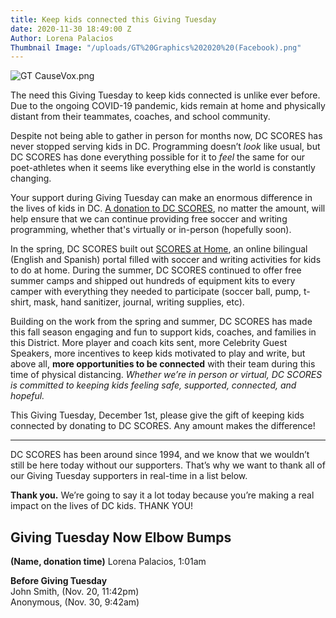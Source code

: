 ```yaml
---
title: Keep kids connected this Giving Tuesday
date: 2020-11-30 18:49:00 Z
Author: Lorena Palacios
Thumbnail Image: "/uploads/GT%20Graphics%202020%20(Facebook).png"
---
```


![GT CauseVox.png](/uploads/GT%20CauseVox.png)

The need this Giving Tuesday to keep kids connected is unlike ever before. Due to the ongoing COVID-19 pandemic, kids remain at home and physically distant from their teammates, coaches, and school community.





Despite not being able to gather in person for months now, DC SCORES has never stopped serving kids in DC. Programming doesn’t *look* like usual, but DC SCORES has done everything possible for it to *feel* the same for our poet-athletes when it seems like everything else in the world is constantly changing.

Your support during Giving Tuesday can make an enormous difference in the lives of kids in DC. [A donation to DC SCORES](www.givelocaltogether.org/team/dcscores), no matter the amount, will help ensure that we can continue providing free soccer and writing programming, whether that's virtually or in-person (hopefully soon).

In the spring, DC SCORES built out [SCORES at Home](https://families.dcscores.org/at-home-activities), an online bilingual (English and Spanish) portal filled with soccer and writing activities for kids to do at home. During the summer, DC SCORES continued to offer free summer camps and shipped out hundreds of equipment kits to every camper with everything they needed to participate (soccer ball, pump, t-shirt, mask, hand sanitizer, journal, writing supplies, etc).

Building on the work from the spring and summer, DC SCORES has made this fall season engaging and fun to support kids, coaches, and families in this District. More player and coach kits sent, more Celebrity Guest Speakers, more incentives to keep kids motivated to play and write, but above all, **more opportunities to be connected** with their team during this time of physical distancing. *Whether we’re in person or virtual, DC SCORES is committed to keeping kids feeling safe, supported, connected, and hopeful.*

This Giving Tuesday, December 1st, please give the gift of keeping kids connected by donating to DC SCORES. Any amount makes the difference!

---

DC SCORES has been around since 1994, and we know that we wouldn’t still be here today without our supporters. That’s why we want to thank all of our Giving Tuesday supporters in real-time in a list below.

**Thank you.** We’re going to say it a lot today because you’re making a real impact on the lives of DC kids. THANK YOU!


## Giving Tuesday Now Elbow Bumps

**(Name, donation time)**
Lorena Palacios, 1:01am <br>

**Before Giving Tuesday** <br>
John Smith, (Nov. 20, 11:42pm) <br>
Anonymous, (Nov. 30, 9:42am) <br>